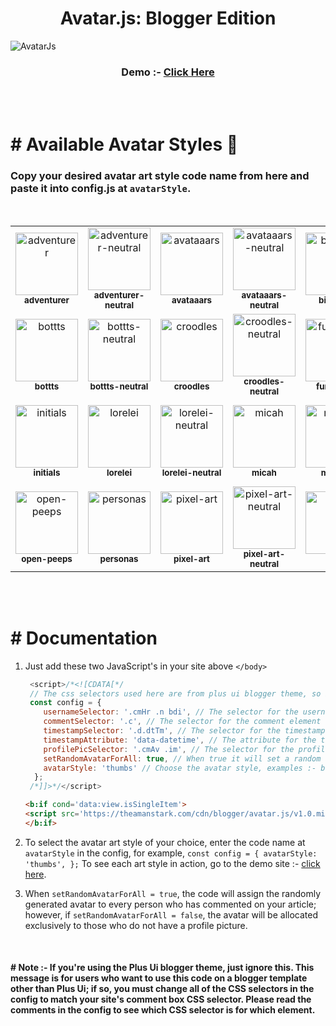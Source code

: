 <h1 align="center">Avatar.js: Blogger Edition</h1>

![AvatarJs](https://raw.githubusercontent.com/theamanstark/avatar.js.blogger/main/.gitassets/demo.png)
</br>
<h3 align="center">
  Demo :- <a href="https://imstark.link/avatar-js">Click Here</a>
</h3>
</br>
</br>

# # Available Avatar Styles 🎨
### Copy your desired avatar art style code name from here and paste it into config.js at `avatarStyle`.
</br>

<table>
  <tr>
    <td align="center">
      <img src="https://api.dicebear.com/7.x/adventurer/svg?seed=JD" alt="adventurer" style="width: 100px;"/>
      <br />
      <sub><b>adventurer</b></sub>
    </td>
    <td align="center">
      <img src="https://api.dicebear.com/7.x/adventurer-neutral/svg?seed=JD" alt="adventurer-neutral" style="width: 100px;"/>
      <br />
      <sub><b>adventurer-neutral</b></sub>
    </td>
    <td align="center">
      <img src="https://api.dicebear.com/7.x/avataaars/svg?seed=jdy" alt="avataaars" style="width: 100px;"/>
      <br />
      <sub><b>avataaars</b></sub>
    </td>
    <td align="center">
      <img src="https://api.dicebear.com/7.x/avataaars-neutral/svg?seed=JD" alt="avataaars-neutral" style="width: 100px;"/>
      <br />
      <sub><b>avataaars-neutral</b></sub>
    </td>
    <td align="center">
      <img src="https://api.dicebear.com/7.x/big-ears/svg?seed=hello" alt="big-ears" style="width: 100px;"/>
      <br />
      <sub><b>big-ears</b></sub>
    </td>
    <td align="center">
      <img src="https://api.dicebear.com/7.x/big-ears-neutral/svg?seed=JD" alt="big-ears-neutral" style="width: 100px;"/>
      <br />
      <sub><b>big-ears-neutral</b></sub>
    </td>
    <td align="center">
      <img src="https://api.dicebear.com/7.x/big-smile/svg?seed=JD" alt="big-smile" style="width: 100px;"/>
      <br />
      <sub><b>big-smile</b></sub>
    </td>
  </tr>
  <tr>
    <td align="center">
      <img src="https://api.dicebear.com/7.x/bottts/svg?seed=JD" alt="bottts" style="width: 100px;"/>
      <br />
      <sub><b>bottts</b></sub>
    </td>
    <td align="center">
      <img src="https://api.dicebear.com/7.x/bottts-neutral/svg?seed=JD" alt="bottts-neutral" style="width: 100px;"/>
      <br />
      <sub><b>bottts-neutral</b></sub>
    </td>
    <td align="center">
      <img src="https://api.dicebear.com/7.x/croodles/svg?seed=JD" alt="croodles" style="width: 100px;"/>
      <br />
      <sub><b>croodles</b></sub>
    </td>
    <td align="center">
      <img src="https://api.dicebear.com/7.x/croodles-neutral/svg?seed=JD" alt="croodles-neutral" style="width: 100px;"/>
      <br />
      <sub><b>croodles-neutral</b></sub>
    </td>
    <td align="center">
      <img src="https://api.dicebear.com/7.x/fun-emoji/svg?seed=JD" alt="fun-emoji" style="width: 100px;"/>
      <br />
      <sub><b>fun-emoji</b></sub>
    </td>
    <td align="center">
      <img src="https://api.dicebear.com/7.x/icons/svg?seed=JD" alt="icons" style="width: 100px;"/>
      <br />
      <sub><b>icons</b></sub>
    </td>
    <td align="center">
      <img src="https://api.dicebear.com/7.x/identicon/svg?seed=JD" alt="identicon" style="width: 100px;"/>
      <br />
      <sub><b>identicon</b></sub>
    </td>
  </tr>
  <tr>
    <td align="center">
      <img src="https://api.dicebear.com/7.x/initials/svg?seed=JD" alt="initials" style="width: 100px;"/>
      <br />
      <sub><b>initials</b></sub>
    </td>
    <td align="center">
      <img src="https://api.dicebear.com/7.x/lorelei/svg?seed=JD" alt="lorelei" style="width: 100px;"/>
      <br />
      <sub><b>lorelei</b></sub>
    </td>
    <td align="center">
      <img src="https://api.dicebear.com/7.x/lorelei-neutral/svg?seed=JD" alt="lorelei-neutral" style="width: 100px;"/>
      <br />
      <sub><b>lorelei-neutral</b></sub>
    </td>
    <td align="center">
      <img src="https://api.dicebear.com/7.x/micah/svg?seed=JD" alt="micah" style="width: 100px;"/>
      <br />
      <sub><b>micah</b></sub>
    </td>
    <td align="center">
      <img src="https://api.dicebear.com/7.x/miniavs/svg?seed=ch" alt="miniavs" style="width: 100px;"/>
      <br />
      <sub><b>miniavs</b></sub>
    </td>
    <td align="center">
      <img src="https://api.dicebear.com/7.x/notionists/svg?seed=JD" alt="notionists" style="width: 100px;"/>
      <br />
      <sub><b>notionists</b></sub>
    </td>
    <td align="center">
      <img src="https://api.dicebear.com/7.x/notionists-neutral/svg?seed=JD" alt="notionists-neutral" style="width: 100px;"/>
      <br />
      <sub><b>notionists-neutral</b></sub>
    </td>
  </tr>
  <tr>
    <td align="center">
      <img src="https://api.dicebear.com/7.x/open-peeps/svg?seed=hs" alt="open-peeps" style="width: 100px;"/>
      <br />
      <sub><b>open-peeps</b></sub>
    </td>
    <td align="center">
      <img src="https://api.dicebear.com/7.x/personas/svg?seed=Jg" alt="personas" style="width: 100px;"/>
      <br />
      <sub><b>personas</b></sub>
    </td>
    <td align="center">
      <img src="https://api.dicebear.com/7.x/pixel-art/svg?seed=GH" alt="pixel-art" style="width: 100px;"/>
      <br />
      <sub><b>pixel-art</b></sub>
    </td>
    <td align="center">
      <img src="https://api.dicebear.com/7.x/pixel-art-neutral/svg?seed=JD" alt="pixel-art-neutral" style="width: 100px;"/>
      <br />
      <sub><b>pixel-art-neutral</b></sub>
    </td>
    <td align="center">
      <img src="https://api.dicebear.com/7.x/rings/svg?seed=JD" alt="rings" style="width: 100px;"/>
      <br />
      <sub><b>rings</b></sub>
    </td>
    <td align="center">
      <img src="https://api.dicebear.com/7.x/shapes/svg?seed=JD" alt="shapes" style="width: 100px;"/>
      <br />
      <sub><b>shapes</b></sub>
    </td>
    <td align="center">
      <img src="https://api.dicebear.com/7.x/thumbs/svg?seed=JD" alt="thumbs" style="width: 100px;"/>
      <br />
      <sub><b>thumbs</b></sub>
    </td>
  </tr>
</table>

</br>
</br>

# # Documentation

1. Just add these two JavaScript's in your site above `</body>`

   ```javascript
    <script>/*<![CDATA[*/
    // The css selectors used here are from plus ui blogger theme, so if you are using a different theme you need to change the selectors accordingly.
    const config = {
       usernameSelector: '.cmHr .n bdi', // The selector for the username element
       commentSelector: '.c', // The selector for the comment element (the element that contains the username and the timestamp)
       timestampSelector: '.d.dtTm', // The selector for the timestamp element
       timestampAttribute: 'data-datetime', // The attribute for the timestamp
       profilePicSelector: '.cmAv .im', // The selector for the profile picture element
       setRandomAvatarForAll: true, // When true it will set a random avatar for all the users in the comment section, when false it will only set avatars for users who don't have a profile picture
       avatarStyle: 'thumbs' // Choose the avatar style, examples :- bottts
     };
    /*]]>*/</script>
    ```
    
    ```html
    <b:if cond='data:view.isSingleItem'>
    <script src='https://theamanstark.com/cdn/blogger/avatar.js/v1.0.min.js'></script>
    </b:if>
    ```

2. To select the avatar art style of your choice, enter the code name at `avatarStyle` in the config, for example, `const config = { avatarStyle: 'thumbs', };` To see each art style in action, go to the demo site :- [click here](https://imstark.link/avatar-js).

3. When `setRandomAvatarForAll = true`, the code will assign the randomly generated avatar to every person who has commented on your article; however, if `setRandomAvatarForAll = false`, the avatar will be allocated exclusively to those who do not have a profile picture.

</br>

#### # Note :- If you're using the Plus Ui blogger theme, just ignore this. This message is for users who want to use this code on a blogger template other than Plus Ui; if so, you must change all of the CSS selectors in the config to match your site's comment box CSS selector. Please read the comments in the config to see which CSS selector is for which element.
